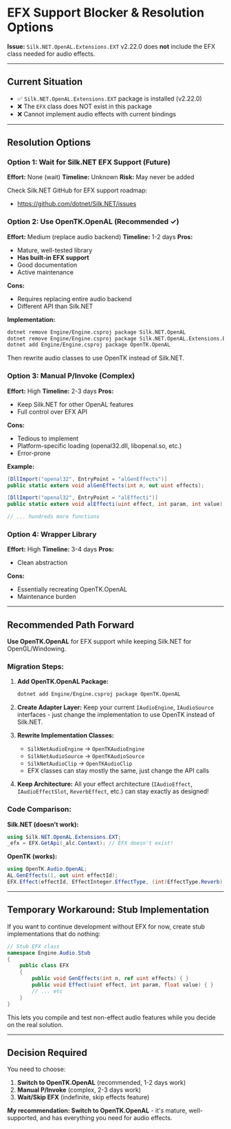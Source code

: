 # EFX Support Blocker & Resolution Options

**Issue:** `Silk.NET.OpenAL.Extensions.EXT` v2.22.0 does **not** include the EFX class needed for audio effects.

---

## Current Situation

- ✅ `Silk.NET.OpenAL.Extensions.EXT` package is installed (v2.22.0)
- ❌ The `EFX` class does NOT exist in this package
- ❌ Cannot implement audio effects with current bindings

---

## Resolution Options

### Option 1: Wait for Silk.NET EFX Support (Future)
**Effort:** None (wait)
**Timeline:** Unknown
**Risk:** May never be added

Check Silk.NET GitHub for EFX support roadmap:
- https://github.com/dotnet/Silk.NET/issues

### Option 2: Use OpenTK.OpenAL (Recommended ✓)
**Effort:** Medium (replace audio backend)
**Timeline:** 1-2 days
**Pros:**
- Mature, well-tested library
- **Has built-in EFX support**
- Good documentation
- Active maintenance

**Cons:**
- Requires replacing entire audio backend
- Different API than Silk.NET

**Implementation:**
```bash
dotnet remove Engine/Engine.csproj package Silk.NET.OpenAL
dotnet remove Engine/Engine.csproj package Silk.NET.OpenAL.Extensions.EXT
dotnet add Engine/Engine.csproj package OpenTK.OpenAL
```

Then rewrite audio classes to use OpenTK instead of Silk.NET.

### Option 3: Manual P/Invoke (Complex)
**Effort:** High
**Timeline:** 2-3 days
**Pros:**
- Keep Silk.NET for other OpenAL features
- Full control over EFX API

**Cons:**
- Tedious to implement
- Platform-specific loading (openal32.dll, libopenal.so, etc.)
- Error-prone

**Example:**
```csharp
[DllImport("openal32", EntryPoint = "alGenEffects")]
public static extern void alGenEffects(int n, out uint effects);

[DllImport("openal32", EntryPoint = "alEffecti")]
public static extern void alEffecti(uint effect, int param, int value);

// ... hundreds more functions
```

### Option 4: Wrapper Library
**Effort:** High
**Timeline:** 3-4 days
**Pros:**
- Clean abstraction

**Cons:**
- Essentially recreating OpenTK.OpenAL
- Maintenance burden

---

## Recommended Path Forward

**Use OpenTK.OpenAL** for EFX support while keeping Silk.NET for OpenGL/Windowing.

### Migration Steps:

1. **Add OpenTK.OpenAL Package:**
   ```bash
   dotnet add Engine/Engine.csproj package OpenTK.OpenAL
   ```

2. **Create Adapter Layer:**
   Keep your current `IAudioEngine`, `IAudioSource` interfaces - just change the implementation to use OpenTK instead of Silk.NET.

3. **Rewrite Implementation Classes:**
   - `SilkNetAudioEngine` → `OpenTKAudioEngine`
   - `SilkNetAudioSource` → `OpenTKAudioSource`
   - `SilkNetAudioClip` → `OpenTKAudioClip`
   - EFX classes can stay mostly the same, just change the API calls

4. **Keep Architecture:**
   All your effect architecture (`IAudioEffect`, `IAudioEffectSlot`, `ReverbEffect`, etc.) can stay exactly as designed!

### Code Comparison:

**Silk.NET (doesn't work):**
```csharp
using Silk.NET.OpenAL.Extensions.EXT;
_efx = EFX.GetApi(_alc.Context); // EFX doesn't exist!
```

**OpenTK (works):**
```csharp
using OpenTK.Audio.OpenAL;
AL.GenEffects(1, out uint effectId);
EFX.Effect(effectId, EffectInteger.EffectType, (int)EffectType.Reverb);
```

---

## Temporary Workaround: Stub Implementation

If you want to continue development without EFX for now, create stub implementations that do nothing:

```csharp
// Stub EFX class
namespace Engine.Audio.Stub
{
    public class EFX
    {
        public void GenEffects(int n, ref uint effects) { }
        public void Effect(uint effect, int param, float value) { }
        // ... etc
    }
}
```

This lets you compile and test non-effect audio features while you decide on the real solution.

---

## Decision Required

You need to choose:
1. **Switch to OpenTK.OpenAL** (recommended, 1-2 days work)
2. **Manual P/Invoke** (complex, 2-3 days work)
3. **Wait/Skip EFX** (indefinite, skip effects feature)

**My recommendation: Switch to OpenTK.OpenAL** - it's mature, well-supported, and has everything you need for audio effects.
